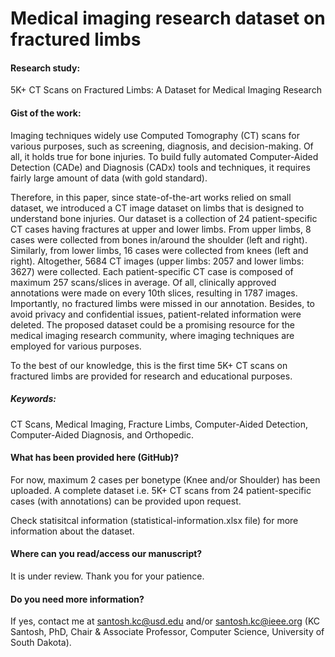 # Medical imaging research dataset on fractured limbs 

#### Research study:
5K+ CT Scans on Fractured Limbs: A Dataset for Medical Imaging Research


#### Gist of the work:
Imaging techniques widely use Computed Tomography (CT) scans for various purposes, such as screening, diagnosis, and decision-making. Of all, it holds true for bone injuries. To build fully automated Computer-Aided Detection (CADe) and Diagnosis (CADx) tools and techniques, it requires fairly large amount of data (with gold standard). 

Therefore, in this paper, since state-of-the-art works relied on small dataset, we introduced a CT image dataset on limbs that is designed to understand bone injuries. Our dataset is a collection of 24 patient-specific CT cases having fractures at upper and lower limbs. From upper limbs, 8 cases were collected from bones in/around the shoulder (left and right). Similarly, from lower limbs, 16 cases were collected from knees (left and right). Altogether, 5684 CT images (upper limbs: 2057 and lower limbs: 3627) were collected. Each patient-specific CT case is composed of maximum 257 scans/slices in average. Of all, clinically approved annotations were made on every 10th slices, resulting in 1787 images. Importantly, no fractured limbs were missed in our annotation. Besides, to avoid privacy and confidential issues, patient-related information were deleted. The proposed dataset could be a promising resource for the medical imaging research community, where imaging techniques are employed for various purposes. 

To the best of our knowledge, this is the first time 5K+ CT scans on fractured limbs are provided for research and educational purposes.


##### Keywords: 
CT Scans, Medical Imaging, Fracture Limbs, Computer-Aided Detection, Computer-Aided Diagnosis, and Orthopedic.

#### What has been provided here (GitHub)?
For now, maximum 2 cases per bonetype (Knee and/or Shoulder) has been uploaded. A complete dataset i.e. 5K+ CT scans from 24 patient-specific cases (with annotations) can be provided upon request. 

Check statisitcal information (statistical-information.xlsx file) for more information about the dataset.

#### Where can you read/access our manuscript?
It is under review. Thank you for your patience. 

#### Do you need more information?
If yes, contact me at santosh.kc@usd.edu and/or santosh.kc@ieee.org (KC Santosh, PhD, Chair & Associate Professor, Computer Science, University of South Dakota).


